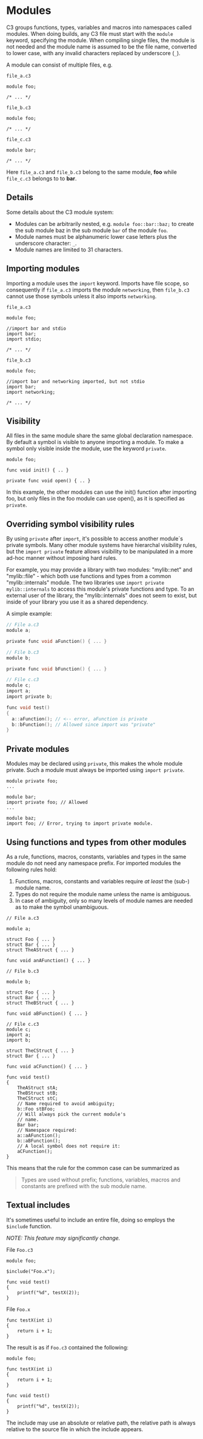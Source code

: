 # Modules

C3 groups functions, types, variables and macros into namespaces called modules. When doing builds, any C3 file must start with the `module` keyword, specifying the module. When compiling single files, the module is not needed and the module name is assumed to be the file name, converted to lower case, with any invalid characters replaced by underscore (`_`).

A module can consist of multiple files, e.g.

`file_a.c3`

```
module foo;

/* ... */
```

`file_b.c3`

```
module foo;

/* ... */
```

`file_c.c3`

```
module bar;

/* ... */
```

Here `file_a.c3` and `file_b.c3` belong to the same module, **foo** while `file_c.c3` belongs to to **bar**.

## Details

Some details about the C3 module system:

- Modules can be arbitrarily nested, e.g. `module foo::bar::baz;` to create the sub module baz in the sub module `bar` of the module `foo`.
- Module names must be alphanumeric lower case letters plus the underscore character: `_`.
- Module names are limited to 31 characters.

## Importing modules

Importing a module uses the `import` keyword. Imports have file scope, so consequently if `file_a.c3` imports the module `networking`, then `file_b.c3` cannot use those symbols unless it also imports `networking`.

`file_a.c3`
```
module foo;

//import bar and stdio
import bar;
import stdio;

/* ... */
```

`file_b.c3`
```
module foo;

//import bar and networking imported, but not stdio
import bar;
import networking;

/* ... */
```


## Visibility

All files in the same module share the same global declaration namespace.
By default a symbol is visible to anyone importing a module.
To make a symbol only visible inside the module, use the keyword 
`private`.

```
module foo;

func void init() { .. }

private func void open() { .. }
```

In this example, the other modules can use the init() function after importing foo, but only files in the foo module can use open(), as it is specified as `private`.

## Overriding symbol visibility rules

By using `private` after `import`, it's possible to access another module´s private symbols.
Many other module systems have hierarchal visibility rules, but the `import private` feature allows 
visibility to be manipulated in a more ad-hoc manner without imposing hard rules.

For example, you may provide a library with two modules: "mylib::net" and "mylib::file" - which both use functions
and types from a common "mylib::internals" module. The two libraries use `import private mylib::internals`
to access this module's private functions and type. To an external user of the library, the "mylib::internals"
does not seem to exist, but inside of your library you use it as a shared dependency.

A simple example:
```c
// File a.c3
module a;

private func void aFunction() { ... }

// File b.c3
module b;

private func void bFunction() { ... }

// File c.c3
module c;
import a;
import private b;

func void test() 
{
  a::aFunction(); // <-- error, aFunction is private
  b::bFunction(); // Allowed since import was "private"
}
```

## Private modules

Modules may be declared using `private`, this makes the whole module private. Such a module must
always be imported using `import private`.

```
module private foo;
...

module bar;
import private foo; // Allowed
...

module baz;
import foo; // Error, trying to import private module. 
```

## Using functions and types from other modules

As a rule, functions, macros, constants, variables and types in the same module do not need any namespace prefix. For imported modules the following rules hold:

1. Functions, macros, constants and variables require *at least* the (sub-) module name.
2. Types do not require the module name unless the name is ambiguous.
3. In case of ambiguity, only so many levels of module names are needed as to make the symbol unambiguous.


```
// File a.c3

module a;

struct Foo { ... }
struct Bar { ... }
struct TheAStruct { ... }

func void anAFunction() { ... }

// File b.c3

module b;

struct Foo { ... }
struct Bar { ... }
struct TheBStruct { ... }

func void aBFunction() { ... }

// File c.c3
module c;
import a;
import b;

struct TheCStruct { ... }
struct Bar { ... }

func void aCFunction() { ... }

func void test()
{
    TheAStruct stA;
    TheBStruct stB;
    TheCStruct stC;
    // Name required to avoid ambiguity;
    b::Foo stBFoo;
    // Will always pick the current module's 
    // name.
    Bar bar;
    // Namespace required:
    a::aAFunction();
    b::aBFunction();
    // A local symbol does not require it:
    aCFunction(); 
}
```

This means that the rule for the common case can be summarized as

> Types are used without prefix; functions, variables, macros and constants are prefixed with the sub module name.


## Textual includes

It's sometimes useful to include an entire file, doing so employs the `$include` function.

_NOTE: This feature may significantly change._

File `Foo.c3`
```
module foo;

$include("Foo.x");

func void test() 
{
    printf("%d", testX(2));
}    
```

File `Foo.x`
```
func testX(int i) 
{ 
    return i + 1; 
}
```

The result is as if `Foo.c3` contained the following:

```
module foo;

func testX(int i) 
{ 
    return i + 1; 
}

func void test() 
{
    printf("%d", testX(2));
}    
```

The include may use an absolute or relative path, the relative path is always relative to the source file in which the include appears.


